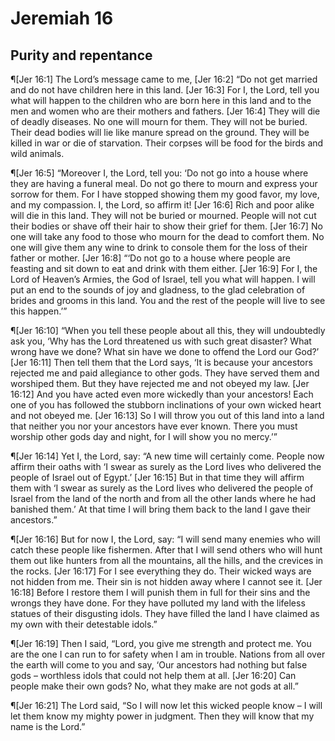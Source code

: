 # Jeremiah 16

## Purity and repentance
¶[Jer 16:1] The Lord’s message came to me,
[Jer 16:2] “Do not get married and do not have children here in this land.
[Jer 16:3] For I, the Lord, tell you what will happen to the children who are born here in this land and to the men and women who are their mothers and fathers.
[Jer 16:4] They will die of deadly diseases. No one will mourn for them. They will not be buried. Their dead bodies will lie like manure spread on the ground. They will be killed in war or die of starvation. Their corpses will be food for the birds and wild animals.

¶[Jer 16:5] “Moreover I, the Lord, tell you: ‘Do not go into a house where they are having a funeral meal. Do not go there to mourn and express your sorrow for them. For I have stopped showing them my good favor, my love, and my compassion. I, the Lord, so affirm it!
[Jer 16:6] Rich and poor alike will die in this land. They will not be buried or mourned. People will not cut their bodies or shave off their hair to show their grief for them.
[Jer 16:7] No one will take any food to those who mourn for the dead to comfort them. No one will give them any wine to drink to console them for the loss of their father or mother.
[Jer 16:8] “‘Do not go to a house where people are feasting and sit down to eat and drink with them either.
[Jer 16:9] For I, the Lord of Heaven’s Armies, the God of Israel, tell you what will happen. I will put an end to the sounds of joy and gladness, to the glad celebration of brides and grooms in this land. You and the rest of the people will live to see this happen.’”

¶[Jer 16:10] “When you tell these people about all this, they will undoubtedly ask you, ‘Why has the Lord threatened us with such great disaster? What wrong have we done? What sin have we done to offend the Lord our God?’
[Jer 16:11] Then tell them that the Lord says, ‘It is because your ancestors rejected me and paid allegiance to other gods. They have served them and worshiped them. But they have rejected me and not obeyed my law.
[Jer 16:12] And you have acted even more wickedly than your ancestors! Each one of you has followed the stubborn inclinations of your own wicked heart and not obeyed me.
[Jer 16:13] So I will throw you out of this land into a land that neither you nor your ancestors have ever known. There you must worship other gods day and night, for I will show you no mercy.’”

¶[Jer 16:14] Yet I, the Lord, say: “A new time will certainly come. People now affirm their oaths with ‘I swear as surely as the Lord lives who delivered the people of Israel out of Egypt.’
[Jer 16:15] But in that time they will affirm them with ‘I swear as surely as the Lord lives who delivered the people of Israel from the land of the north and from all the other lands where he had banished them.’ At that time I will bring them back to the land I gave their ancestors.”

¶[Jer 16:16] But for now I, the Lord, say: “I will send many enemies who will catch these people like fishermen. After that I will send others who will hunt them out like hunters from all the mountains, all the hills, and the crevices in the rocks.
[Jer 16:17] For I see everything they do. Their wicked ways are not hidden from me. Their sin is not hidden away where I cannot see it.
[Jer 16:18] Before I restore them I will punish them in full for their sins and the wrongs they have done. For they have polluted my land with the lifeless statues of their disgusting idols. They have filled the land I have claimed as my own with their detestable idols.”

¶[Jer 16:19] Then I said, “Lord, you give me strength and protect me. You are the one I can run to for safety when I am in trouble. Nations from all over the earth will come to you and say, ‘Our ancestors had nothing but false gods – worthless idols that could not help them at all.
[Jer 16:20] Can people make their own gods? No, what they make are not gods at all.”

¶[Jer 16:21] The Lord said, “So I will now let this wicked people know – I will let them know my mighty power in judgment. Then they will know that my name is the Lord.”
